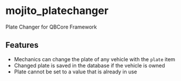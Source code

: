 # mojito_platechanger
Plate Changer for QBCore Framework

## Features
- Mechanics can change the plate of any vehicle with the `plate` item
- Changed plate is saved in the database if the vehicle is owned
- Plate cannot be set to a value that is already in use
